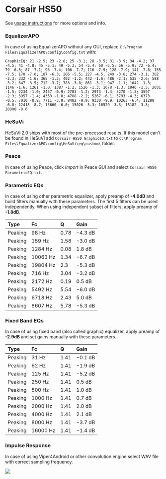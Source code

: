# Corsair HS50
See [usage instructions](https://github.com/jaakkopasanen/AutoEq#usage) for more options and info.

### EqualizerAPO
In case of using EqualizerAPO without any GUI, replace `C:\Program Files\EqualizerAPO\config\config.txt`
with:
```
GraphicEQ: 21 -2.5; 23 -2.8; 25 -3.1; 28 -3.5; 31 -3.9; 34 -4.2; 37 -4.5; 41 -4.8; 45 -5.1; 49 -5.3; 54 -5.4; 60 -5.5; 66 -5.9; 72 -6.4; 79 -6.8; 87 -7.1; 96 -7.4; 106 -7.7; 116 -7.9; 128 -7.9; 141 -7.8; 155 -7.5; 170 -7.0; 187 -6.3; 206 -5.5; 227 -4.5; 249 -3.8; 274 -3.1; 302 -2.3; 332 -1.6; 365 -1.3; 402 -1.2; 442 -1.6; 486 -2.1; 535 -2.6; 588 -3.2; 647 -3.5; 712 -3.7; 783 -3.8; 861 -3.1; 947 -1.1; 1042 -1.3; 1146 -1.6; 1261 -1.0; 1387 -1.2; 1526 -1.3; 1678 -1.3; 1846 -1.5; 2031 -1.5; 2234 -1.0; 2457 -0.9; 2703 -1.2; 2973 -1.3; 3270 -1.3; 3597 -2.3; 3957 -1.4; 4353 -1.0; 4788 -2.2; 5267 -6.1; 5793 -4.3; 6373 -0.5; 7010 -0.8; 7711 -3.9; 8482 -9.9; 9330 -9.9; 10263 -6.4; 11289 -6.8; 12418 -8.7; 13660 -6.0; 15026 -3.3; 16529 -3.3; 18182 -3.3; 20000 -8.6
```

### HeSuVi
HeSuVi 2.0 ships with most of the pre-processed results. If this model can't be found in HeSuVi add
`Corsair HS50 GraphicEQ.txt` to `C:\Program Files\EqualizerAPO\config\HeSuVi\eq\custom\` folder.

### Peace
In case of using Peace, click *Import* in Peace GUI and select `Corsair HS50 ParametricEQ.txt`.

### Parametric EQs
In case of using other parametric equalizer, apply preamp of **-4.0dB** and build filters manually
with these parameters. The first 5 filters can be used independently.
When using independent subset of filters, apply preamp of **-1.8dB**.

| Type    | Fc       |    Q | Gain    |
|:--------|:---------|:-----|:--------|
| Peaking | 98 Hz    | 0.78 | -4.3 dB |
| Peaking | 159 Hz   | 1.58 | -3.0 dB |
| Peaking | 1284 Hz  | 0.08 | 1.8 dB  |
| Peaking | 10063 Hz | 1.34 | -6.7 dB |
| Peaking | 19804 Hz | 2.3  | -5.3 dB |
| Peaking | 716 Hz   | 3.04 | -3.2 dB |
| Peaking | 2172 Hz  | 0.19 | 0.5 dB  |
| Peaking | 5492 Hz  | 5.54 | -6.0 dB |
| Peaking | 6718 Hz  | 2.43 | 5.0 dB  |
| Peaking | 8607 Hz  | 5.78 | -5.3 dB |

### Fixed Band EQs
In case of using fixed band (also called graphic) equalizer, apply preamp of **-2.9dB** and set
gains manually with these parameters.

| Type    | Fc       |    Q | Gain    |
|:--------|:---------|:-----|:--------|
| Peaking | 31 Hz    | 1.41 | -0.1 dB |
| Peaking | 62 Hz    | 1.41 | -1.9 dB |
| Peaking | 125 Hz   | 1.41 | -5.2 dB |
| Peaking | 250 Hz   | 1.41 | 0.5 dB  |
| Peaking | 500 Hz   | 1.41 | 1.0 dB  |
| Peaking | 1000 Hz  | 1.41 | 0.7 dB  |
| Peaking | 2000 Hz  | 1.41 | 2.0 dB  |
| Peaking | 4000 Hz  | 1.41 | 2.1 dB  |
| Peaking | 8000 Hz  | 1.41 | -3.7 dB |
| Peaking | 16000 Hz | 1.41 | -1.4 dB |

### Impulse Response
In case of using Viper4Android or other convolution engine select WAV file with correct sampling frequency.

![](https://raw.githubusercontent.com/jaakkopasanen/AutoEq/master/results/rtings/avg/Corsair%20HS50/Corsair%20HS50.png)